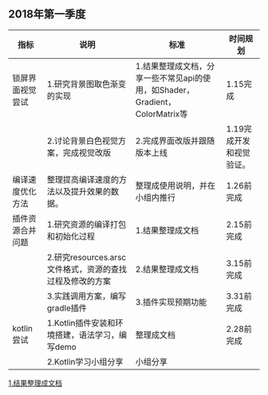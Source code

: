 ## 2018年第一季度


| 指标 | 说明 | 标准 | 时间规划 |
| --- | --- | --- | --- |
| 锁屏界面视觉尝试 | 1.研究背景图取色渐变的实现 | 1.结果整理成文档，分享一些不常见api的使用，如Shader，Gradient，ColorMatrix等 | 1.15完成 |
|  | 2.讨论背景白色视觉方案，完成视觉改版 | 2.完成界面改版并跟随版本上线 | 1.19完成开发和视觉验证。  |
| 编译速度优化方法 | 整理提高编译速度的方法以及提升效果的数据。 | 整理成使用说明，并在小组内推行 | 1.26前完成 |
| 插件资源合并问题 | 1.研究资源的编译打包和初始化过程 | 1.结果整理成文档 | 2.15前完成 |
|  | 2.研究resources.arsc文件格式，资源的查找过程及修改的方案 | 2.结果整理成文档 | 3.15前完成 |
|  | 3.实践调用方案，编写gradle插件 | 3.插件实现预期功能 | 3.31前完成 |
| kotlin尝试 | 1.Kotlin插件安装和环境搭建，语法学习，编写demo | 整理成文档 | 2.28前完成 |
|  | 2.Kotlin学习小组分享 | 小组分享 |  |
    
[1.结果整理成文档]()

